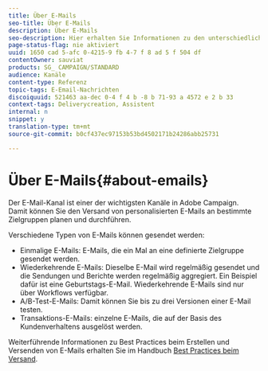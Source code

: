 ```yaml
---
title: Über E-Mails
seo-title: Über E-Mails
description: Über E-Mails
seo-description: Hier erhalten Sie Informationen zu den unterschiedlichen Arten von E-Mails, die Sie mit Adobe Campaign versenden können.
page-status-flag: nie aktiviert
uuid: 1650 cad 5-afc 0-4215-9 fb 4-7 f 8 ad 5 f 504 df
contentOwner: sauviat
products: SG_ CAMPAIGN/STANDARD
audience: Kanäle
content-type: Referenz
topic-tags: E-Email-Nachrichten
discoiquuid: 521463 aa-dec 0-4 f 4 b -8 b 71-93 a 4572 e 2 b 33
context-tags: Deliverycreation, Assistent
internal: n
snippet: y
translation-type: tm+mt
source-git-commit: b0cf437ec97153b53bd4502171b24286abb25731

---
```



# Über E-Mails{#about-emails}

Der E-Mail-Kanal ist einer der wichtigsten Kanäle in Adobe Campaign. Damit können Sie den Versand von personalisierten E-Mails an bestimmte Zielgruppen planen und durchführen.

Verschiedene Typen von E-Mails können gesendet werden:

* Einmalige E-Mails: E-Mails, die ein Mal an eine definierte Zielgruppe gesendet werden.
* Wiederkehrende E-Mails: Dieselbe E-Mail wird regelmäßig gesendet und die Sendungen und Berichte werden regelmäßig aggregiert. Ein Beispiel dafür ist eine Geburtstags-E-Mail. Wiederkehrende E-Mails sind nur über Workflows verfügbar.
* A/B-Test-E-Mails: Damit können Sie bis zu drei Versionen einer E-Mail testen.
* Transaktions-E-Mails: einzelne E-Mails, die auf der Basis des Kundenverhaltens ausgelöst werden.

Weiterführende Informationen zu Best Practices beim Erstellen und Versenden von E-Mails erhalten Sie im Handbuch [Best Practices beim Versand](https://docs.campaign.adobe.com/doc/standard/getting_started/en/ACS_DeliveryBestPractices.html).

